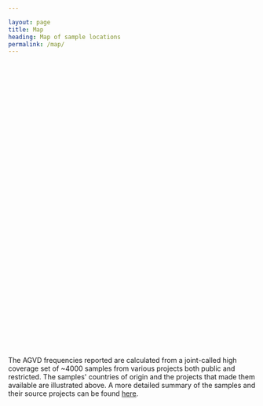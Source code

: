 ```yaml
---

layout: page
title: Map
heading: Map of sample locations
permalink: /map/
---
```


<html>
<head>
    <title>Source locations of samples within AGVD</title>
    <link rel="stylesheet" href="https://unpkg.com/leaflet/dist/leaflet.css" />
    <style>
        #map {
            height: 600px;
            width: 800px;
        }
    </style>
</head>
<body>
    <div id="map"></div>
    <script src="https://unpkg.com/leaflet/dist/leaflet.js"></script>
    <script>
        var map = L.map('map').setView([0, 20], 3);
        L.tileLayer('https://tiles.stadiamaps.com/tiles/stamen_terrain_background/{z}/{x}/{y}{r}.{ext}', {
	        minZoom: 2, 
	        maxZoom: 6,
	        attribution: '&copy; <a href="https://www.stadiamaps.com/" target="_blank">Stadia Maps</a> &copy; <a href="https://www.stamen.com/" target="_blank">Stamen Design</a> &copy; <a href="https://openmaptiles.org/" target="_blank">OpenMapTiles</a> &copy; <a href="https://www.openstreetmap.org/copyright">OpenStreetMap</a> contributors',
	        ext: 'png'
        }).addTo(map);
    </script>
    The AGVD frequencies reported are calculated from a joint-called high coverage set of ~4000 samples from various projects both public and restricted. The samples' countries of origin and the projects that made them available are illustrated above. A more detailed summary of the samples and their source projects can be found <a href="summaries.html">here</a>.
</body>
</html>